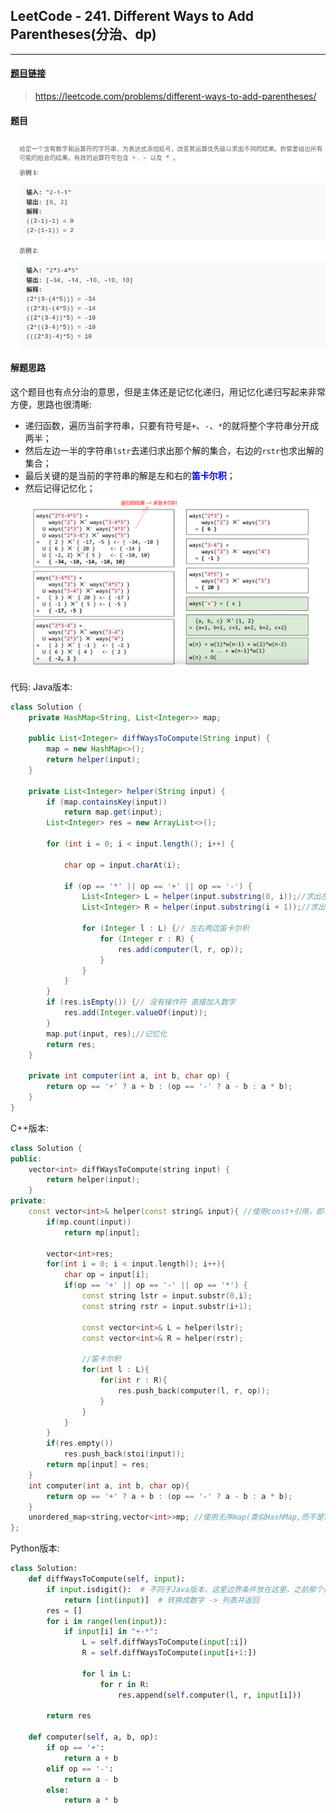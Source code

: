 ## LeetCode - 241. Different Ways to Add Parentheses(分治、dp)
***
#### [题目链接](https://leetcode.com/problems/different-ways-to-add-parentheses/)

> https://leetcode.com/problems/different-ways-to-add-parentheses/

#### 题目
![在这里插入图片描述](images/241_t.png)
#### 解题思路

这个题目也有点分治的意思，但是主体还是记忆化递归，用记忆化递归写起来非常方便，思路也很清晰: 

* 递归函数，遍历当前字符串，只要有符号是`+`、`-`、`*`的就将整个字符串分开成两半；
* 然后左边一半的字符串`lstr`去递归求出那个解的集合，右边的`rstr`也求出解的集合；
* 最后关键的是当前的字符串的解是左和右的<font color= blue>**笛卡尔积**</font>；
* 然后记得记忆化；
![在这里插入图片描述](images/241_s.png)


代码: 
Java版本: 
```java
class Solution {
    private HashMap<String, List<Integer>> map;

    public List<Integer> diffWaysToCompute(String input) {
        map = new HashMap<>();
        return helper(input);
    }

    private List<Integer> helper(String input) {
        if (map.containsKey(input))
            return map.get(input);
        List<Integer> res = new ArrayList<>();

        for (int i = 0; i < input.length(); i++) {

            char op = input.charAt(i);

            if (op == '*' || op == '+' || op == '-') {
                List<Integer> L = helper(input.substring(0, i));//求出左边
                List<Integer> R = helper(input.substring(i + 1));//求出右边

                for (Integer l : L) {// 左右两边笛卡尔积
                    for (Integer r : R) {
                        res.add(computer(l, r, op));
                    }
                }
            }
        }
        if (res.isEmpty()) {// 没有操作符 直接加入数字
            res.add(Integer.valueOf(input));
        }
        map.put(input, res);//记忆化
        return res;
    }

    private int computer(int a, int b, char op) {
        return op == '+' ? a + b : (op == '-' ? a - b : a * b);
    }
}
```
C++版本: 

```cpp
class Solution {
public:
    vector<int> diffWaysToCompute(string input) {
        return helper(input);
    }
private:
    const vector<int>& helper(const string& input){ //使用const+引用，即可防止随意修改，又不必建立拷贝
        if(mp.count(input))
            return mp[input];

        vector<int>res;
        for(int i = 0; i < input.length(); i++){ 
            char op = input[i];
            if(op == '+' || op == '-' || op == '*') {
                const string lstr = input.substr(0,i);
                const string rstr = input.substr(i+1);

                const vector<int>& L = helper(lstr);
                const vector<int>& R = helper(rstr);

                //笛卡尔积
                for(int l : L){ 
                    for(int r : R){ 
                        res.push_back(computer(l, r, op));
                    }
                }
            }
        }
        if(res.empty())
            res.push_back(stoi(input));
        return mp[input] = res;
    }
    int computer(int a, int b, char op){ 
        return op == '+' ? a + b : (op == '-' ? a - b : a * b);
    }
    unordered_map<string,vector<int>>mp; //使用无序map(类似HashMap,而不是TreeMap)
};
```

Python版本: 

```python
class Solution:
    def diffWaysToCompute(self, input):
        if input.isdigit():  # 不同于Java版本，这里边界条件放在这里，之前那个是res.isEmpty()就加入数字
            return [int(input)]  # 转换成数字 -> 列表并返回
        res = []
        for i in range(len(input)):
            if input[i] in "+-*":
                L = self.diffWaysToCompute(input[:i])
                R = self.diffWaysToCompute(input[i+1:])

                for l in L:
                    for r in R:
                        res.append(self.computer(l, r, input[i]))

        return res

    def computer(self, a, b, op):
        if op == '+':
            return a + b
        elif op == '-':
            return a - b
        else:
            return a * b
```

